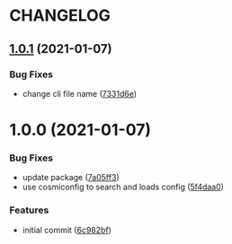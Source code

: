 # CHANGELOG

## [1.0.1](https://github.com/ato-design/svgict/compare/v1.0.0...v1.0.1) (2021-01-07)


### Bug Fixes

* change cli file name ([7331d6e](https://github.com/ato-design/svgict/commit/7331d6e62fb280982228167a07cf6256e1536f15))

# 1.0.0 (2021-01-07)


### Bug Fixes

* update package ([7a05ff3](https://github.com/ato-design/svgict/commit/7a05ff3fd3994d8d2ff0f7cd52f5f3e49b40961d))
* use cosmiconfig to search  and loads config ([5f4daa0](https://github.com/ato-design/svgict/commit/5f4daa0725278d5a0ed9e18fc144137930cad2ca))


### Features

* initial commit ([6c982bf](https://github.com/ato-design/svgict/commit/6c982bf44755fe27ef579dc458628884972f5e47))
